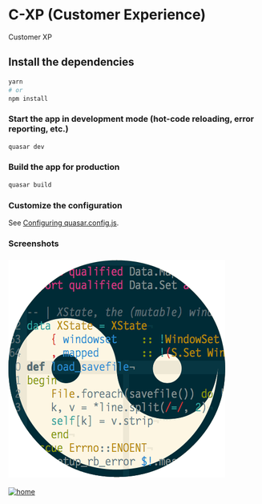 # C-XP (Customer Experience)

Customer XP

## Install the dependencies
```bash
yarn
# or
npm install
```

### Start the app in development mode (hot-code reloading, error reporting, etc.)
```bash
quasar dev
```


### Build the app for production
```bash
quasar build
```

### Customize the configuration
See [Configuring quasar.config.js](https://v2.quasar.dev/quasar-cli-webpack/quasar-config-js).

### Screenshots
### [![home](https://github.com/altercation/solarized/raw/master/img/solarized-yinyang.png)](#features)
[![home](https://github.com/operez2000/c-xp/tree/main/images/home.PNG)](#features)
